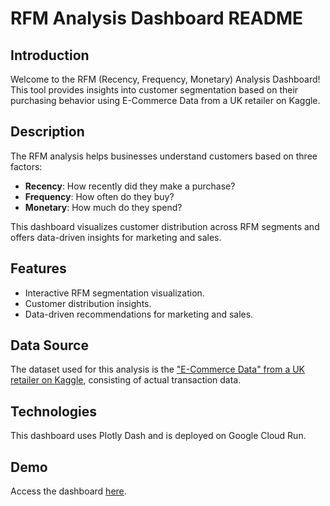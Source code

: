 # RFM Analysis Dashboard README

## Introduction

Welcome to the RFM (Recency, Frequency, Monetary) Analysis Dashboard! This tool provides insights into customer segmentation based on their purchasing behavior using E-Commerce Data from a UK retailer on Kaggle.

## Description

The RFM analysis helps businesses understand customers based on three factors:
- **Recency**: How recently did they make a purchase?
- **Frequency**: How often do they buy?
- **Monetary**: How much do they spend?

This dashboard visualizes customer distribution across RFM segments and offers data-driven insights for marketing and sales.

## Features

- Interactive RFM segmentation visualization.
- Customer distribution insights.
- Data-driven recommendations for marketing and sales.

## Data Source

The dataset used for this analysis is the ["E-Commerce Data" from a UK retailer on Kaggle](https://www.kaggle.com/datasets/carrie1/ecommerce-data), consisting of actual transaction data.

## Technologies

This dashboard uses Plotly Dash and is deployed on Google Cloud Run.

## Demo

Access the dashboard [here](https://dash-app-m5g63k7blq-uc.a.run.app).
